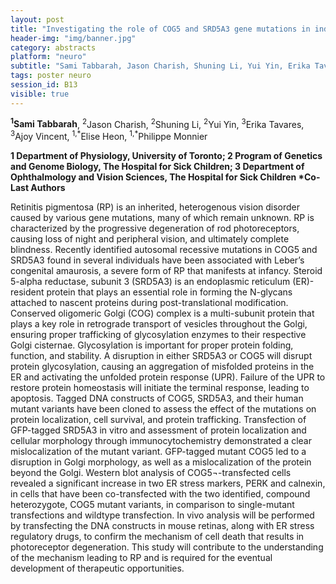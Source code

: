 ```yaml
---
layout: post
title: "Investigating the role of COG5 and SRD5A3 gene mutations in inducing ER stress and causing retinal degeneration"
header-img: "img/banner.jpg"
category: abstracts
platform: "neuro"
subtitle: "Sami Tabbarah, Jason Charish, Shuning Li, Yui Yin, Erika Tavares, Ajoy Vincent, Elise Heon, Philippe Monnier"
tags: poster neuro
session_id: B13
visible: true
---
```

**<sup>1</sup>Sami Tabbarah**, <sup>2</sup>Jason Charish, <sup>2</sup>Shuning Li, <sup>2</sup>Yui Yin, <sup>3</sup>Erika Tavares, <sup>3</sup>Ajoy Vincent, <sup>1,\*</sup>Elise Heon, <sup>1,\*</sup>Philippe Monnier

__1 Department of Physiology, University of Toronto; 2 Program of Genetics and Genome Biology, The Hospital for Sick Children; 3 Department of Ophthalmology and Vision Sciences, The Hospital for Sick Children
\*Co-Last Authors__

Retinitis pigmentosa (RP) is an inherited, heterogenous vision disorder caused by various gene mutations, many of which remain unknown. RP is characterized by the progressive degeneration of rod photoreceptors, causing loss of night and peripheral vision, and ultimately complete blindness. Recently identified autosomal recessive mutations in COG5 and SRD5A3 found in several individuals have been associated with Leber’s congenital amaurosis, a severe form of RP that manifests at infancy. Steroid 5-alpha reductase, subunit 3 (SRD5A3) is an endoplasmic reticulum (ER)-resident protein that plays an essential role in forming the N-glycans attached to nascent proteins during post-translational modification. Conserved oligomeric Golgi (COG) complex is a multi-subunit protein that plays a key role in retrograde transport of vesicles throughout the Golgi, ensuring proper trafficking of glycosylation enzymes to their respective Golgi cisternae. Glycosylation is important for proper protein folding, function, and stability. A disruption in either SRD5A3 or COG5 will disrupt protein glycosylation, causing an aggregation of misfolded proteins in the ER and activating the unfolded protein response (UPR). Failure of the UPR to restore protein homeostasis will initiate the terminal response, leading to apoptosis. Tagged DNA constructs of COG5, SRD5A3, and their human mutant variants have been cloned to assess the effect of the mutations on protein localization, cell survival, and protein trafficking. Transfection of GFP-tagged SRD5A3 in vitro and assessment of protein localization and cellular morphology through immunocytochemistry demonstrated a clear mislocalization of the mutant variant. GFP-tagged mutant COG5 led to a disruption in Golgi morphology, as well as a mislocalization of the protein beyond the Golgi. Western blot analysis of COG5¬-transfected cells revealed a significant increase in two ER stress markers, PERK and calnexin, in cells that have been co-transfected with the two identified, compound heterozygote, COG5 mutant variants, in comparison to single-mutant transfections and wildtype transfection. In vivo analysis will be performed by transfecting the DNA constructs in mouse retinas, along with ER stress regulatory drugs, to confirm the mechanism of cell death that results in photoreceptor degeneration. This study will contribute to the understanding of the mechanism leading to RP and is required for the eventual development of therapeutic opportunities. 